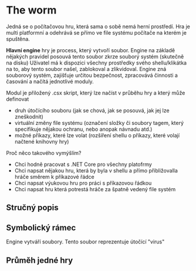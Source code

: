 # The worm
Jedná se o počítačovou hru, která sama o sobě nemá herní prostředí.
Hra je multi platformní a odehrává se přímo ve file systému počítače na kterém je spuštěna.

**Hlavní engine** hry je process, který vytvoří soubor. Engine na základě nějakých pravidel posouvá tento soubor zkrze souborý systém (skutečně na disku)
Uživatel má k dispozici všechny prostředky svého shellu/klikátka na to, aby tento soubor našel, zablokoval a zlikvidoval.
Engine zná souborový systém, zajišťuje určitou bezpečnost, zpracovává činnosti a časování a načítá jednotlivé moduly.

Modul je přiložený .csx skript, který lze načíst v průběhu hry a který může definovat
- druh útočícího souboru (jak se chová, jak se posouvá, jak jej lze zneškodnit)
- virtuální změny file systému (označení složky či soubory tagem, který specifikuje nějakou ochranu, nebo anopak návnadu atd.)
- možné příkazy, které lze volat (rozšíření shellu o příkazy, které volají načtené knihovny hry)

Proč něco takového vymýšlím?
- Chci hodně pracovat s .NET Core pro všechny platofrmy
- Chci napsat nějakou hru, která by byla v shellu a přímo přibližovalla hráče směrem k příkazové řádce
- Chci napsat výukovou hru pro práci s příkazovou řádkou
- Chci napsat hru která potrestá hráče za špatně vedený file systém

## Stručný popis

## Symbolický rámec
Engine vytváří soubory. Tento soubor reprezentuje útočící "virus"

## Průměh jedné hry
